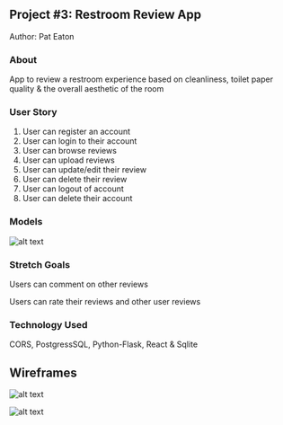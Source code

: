 ## Project #3: Restroom Review App

Author: Pat Eaton

### About

App to review a restroom experience based on cleanliness, toilet paper quality & the overall aesthetic of the room

### User Story

1. User can register an account
2. User can login to their account
3. User can browse reviews
4. User can upload reviews
5. User can update/edit their review
6. User can delete their review
7. User can logout of account
8. User can delete their account
 

### Models
![alt text](https://i.imgur.com/DnbjPwM.png)

### Stretch Goals

Users can comment on other reviews

Users can rate their reviews and other user reviews

### Technology Used

CORS, PostgressSQL, Python-Flask, React & Sqlite

## Wireframes

![alt text](https://i.imgur.com/4Bfkrrv.jpg)

![alt text](https://i.imgur.com/cSzZlWd.jpg)
